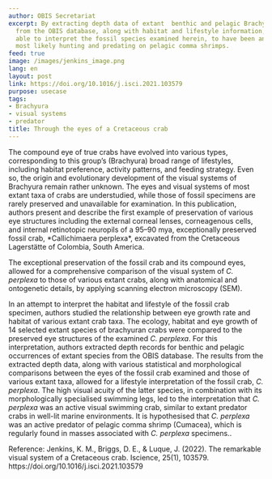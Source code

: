 ```yaml
---
author: OBIS Secretariat
excerpt: By extracting depth data of extant  benthic and pelagic Brachyuran crabs
  from the OBIS database, along with habitat and lifestyle information, authors were
  able to interpret the fossil species examined herein, to have been an active swimmer,
  most likely hunting and predating on pelagic comma shrimps.
feed: true
image: /images/jenkins_image.png
lang: en
layout: post
link: https://doi.org/10.1016/j.isci.2021.103579
purpose: usecase
tags:
- Brachyura
- visual systems
- predator
title: Through the eyes of a Cretaceous crab
---
```


<p>The compound eye of true crabs have evolved into various types, corresponding to this group’s (Brachyura) broad range of lifestyles, including  habitat preference, activity patterns, and feeding strategy.  Even so, the origin and evolutionary development of the visual systems of Brachyura remain rather unknown. The eyes and visual systems of most extant taxa of crabs are understudied, while those of fossil specimens are rarely preserved and unavailable for examination. In this publication, authors present and describe the first example of preservation of various eye structures including the external corneal lenses, corneagenous cells, and internal retinotopic neuropils of a 95–90 mya, exceptionally preserved  fossil crab, *Callichimaera perplexa*, excavated from the Cretaceous Lagerstätte of Colombia, South America. 

The exceptional preservation of the fossil crab and its compound eyes, allowed for a comprehensive comparison of the visual system of *C. perplexa* to those of various extant crabs, along with anatomical and ontogenetic details, by applying scanning electron microscopy (SEM). 

In an attempt to interpret the habitat and lifestyle of the fossil crab specimen, authors studied the relationship between eye growth rate and habitat of various extant crab taxa. The ecology, habitat and eye growth of 14 selected extant species of brachyuran crabs were compared to the preserved eye structures of the examined *C. perplexa*. For this interpretation, authors extracted depth records for benthic and pelagic occurrences of extant species from the OBIS database. The results from the extracted depth data, along with various statistical and morphological comparisons between the eyes of the fossil crab examined and those of various extant taxa, allowed for a lifestyle interpretation of the fossil crab, *C. perplexa*. The high visual acuity of the latter species, in combination with its morphologically specialised swimming legs, led to the interpretation that *C. perplexa* was an active visual swimming crab, similar to extant predator crabs in well-lit marine environments. It is hypothesised that *C. perplexa* was an active predator of pelagic comma shrimp (Cumacea), which is regularly found in masses associated with *C. perplexa* specimens..</p>

<p>Reference: Jenkins, K. M., Briggs, D. E., & Luque, J. (2022). The remarkable visual system of a Cretaceous crab. Iscience, 25(1), 103579.  
https://doi.org/10.1016/j.isci.2021.103579</p>